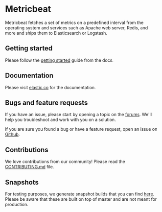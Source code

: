 # Metricbeat

Metricbeat fetches a set of metrics on a predefined interval from the operating system and services such as Apache web server, Redis, and more and ships them to Elasticsearch or Logstash.

## Getting started

Please follow the [getting started](https://www.elastic.co/guide/en/beats/metricbeat/current/metricbeat-getting-started.html)
guide from the docs.

## Documentation

Please visit [elastic.co](https://www.elastic.co/guide/en/beats/metricbeat/current/index.html)
 for the documentation.

## Bugs and feature requests

If you have an issue, please start by opening a topic on the
[forums](https://discuss.elastic.co/c/beats/metricbeat). We'll help you
troubleshoot and work with you on a solution.

If you are sure you found a bug or have a feature request, open an issue on
[Github](https://github.com/elastic/beats/issues).

## Contributions

We love contributions from our community! Please read the
[CONTRIBUTING.md](../CONTRIBUTING.md) file.

## Snapshots

For testing purposes, we generate snapshot builds that you can find [here](https://beats-nightlies.s3.amazonaws.com/index.html?prefix=metricbeat). Please be aware that these are built on top of master and are not meant for production.
